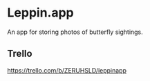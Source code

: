 # Leppin.app

An app for storing photos of butterfly sightings.

## Trello
https://trello.com/b/ZERUHSLD/leppinapp

